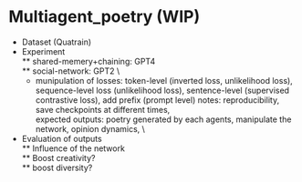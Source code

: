 # Multiagent_poetry (WIP)
* Dataset (Quatrain) 
* Experiment \
** shared-memery+chaining: GPT4 \
** social-network: GPT2 \
  - munipulation of losses: token-level (inverted loss, unlikelihood loss), sequence-level loss (unlikelihood loss), sentence-level (supervised contrastive loss), add prefix (prompt level)
notes: reproducibility, save checkpoints at different times, \
expected outputs: poetry generated by each agents, manipulate the network, opinion dynamics, \
* Evaluation of outputs \
** Influence of the network \
** Boost creativity? \
** boost diversity? 
